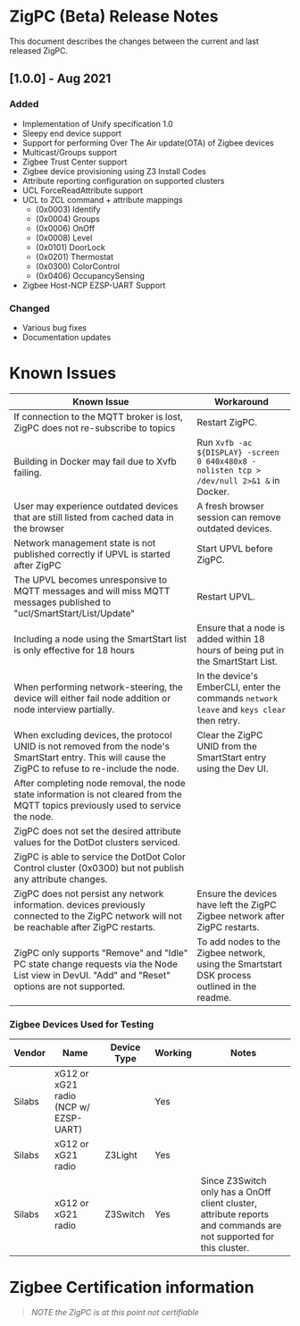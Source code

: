 # ZigPC (Beta) Release Notes
This document describes the changes between the current and last released ZigPC.

## [1.0.0] - Aug 2021
### Added
* Implementation of Unify specification 1.0
* Sleepy end device support
* Support for performing Over The Air update(OTA) of Zigbee devices
* Multicast/Groups support
* Zigbee Trust Center support
* Zigbee device provisioning using Z3 Install Codes
* Attribute reporting configuration on supported clusters
* UCL ForceReadAttribute support
* UCL to ZCL command + attribute mappings
  + (0x0003) Identify
  + (0x0004) Groups
  + (0x0006) OnOff
  + (0x0008) Level
  + (0x0101) DoorLock
  + (0x0201) Thermostat
  + (0x0300) ColorControl
  + (0x0406) OccupancySensing
* Zigbee Host-NCP EZSP-UART Support
### Changed
* Various bug fixes
* Documentation updates

# Known Issues
| Known Issue                                                                                                                                           | Workaround
|-------------------------------------------------------------------------------------------------------------------------------------------------------|---------------------------------------------------------------------------------------------|
| If connection to the MQTT broker is lost, ZigPC does not re-subscribe to topics                                                                       | Restart ZigPC.                                                                              |
| Building in Docker may fail due to Xvfb failing.                                                                                                      | Run `Xvfb -ac ${DISPLAY} -screen 0 640x480x8 -nolisten tcp > /dev/null 2>&1 &` in Docker.   |
| User may experience outdated devices that are still listed from cached data in the browser                                                            | A fresh browser session can remove outdated devices.                                        |
| Network management state is not published correctly if UPVL is started after ZigPC                                                                    | Start UPVL before ZigPC.                                                                    |
| The UPVL becomes unresponsive to MQTT messages and will miss MQTT messages published to "ucl/SmartStart/List/Update"                                  | Restart UPVL.                                                                               |
| Including a node using the SmartStart list is only effective for 18 hours                                                                             | Ensure that a node is added within 18 hours of being put in the SmartStart List.            |
| When performing network-steering, the device will either fail node addition or node interview partially.                                              | In the device's EmberCLI, enter the commands `network leave` and `keys clear` then retry.   |
| When excluding devices, the protocol UNID is not removed from the node's SmartStart entry. This will cause the ZigPC to refuse to re-include the node.| Clear the ZigPC UNID from the SmartStart entry using the Dev UI.                            |
| After completing node removal, the node state information is not cleared from the MQTT topics previously used to service the node.                    |                                                                                             |
| ZigPC does not set the desired attribute values for the DotDot clusters serviced.                                                                     |                                                                                             |
| ZigPC is able to service the DotDot Color Control cluster (0x0300) but not publish any attribute changes.                                             |                                                                                             |
| ZigPC does not persist any network information. devices previously connected to the ZigPC network will not be reachable after ZigPC restarts.         | Ensure the devices have left the ZigPC Zigbee network after ZigPC restarts.                 |
| ZigPC only supports "Remove" and "Idle" PC state change requests via the Node List view in DevUI. "Add" and "Reset" options are not supported.        | To add nodes to the Zigbee network, using the Smartstart DSK process outlined in the readme.|

### Zigbee Devices Used for Testing
| Vendor    | Name                                   | Device Type         | Working | Notes                                                                                                                                                          |
| --------- | ---------------------------------------| ------------------- | ------- | -------------------------------------------------------------------------------------------------------------------------------------------------------------- |
| Silabs    | xG12 or xG21 radio (NCP w/ EZSP-UART)  | <br/>               | Yes     | <br/>                                                                                                                                                          |
| Silabs    | xG12 or xG21 radio                     | Z3Light             | Yes     | <br/>                                                                                                                                                          |
| Silabs    | xG12 or xG21 radio                     | Z3Switch            | Yes     | Since Z3Switch only has a OnOff client cluster, attribute reports and commands are not supported for this cluster.                                             |

# Zigbee Certification information
> _NOTE the ZigPC is at this point not certifiable_